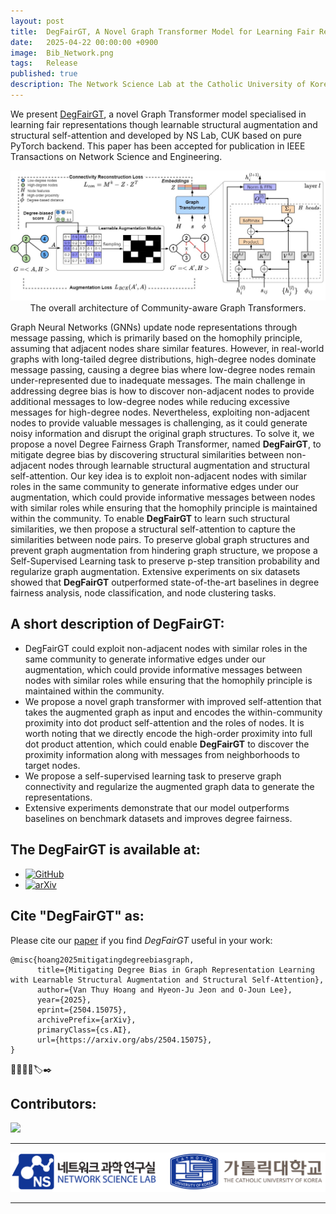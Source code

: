 ```yaml
---
layout: post
title:  DegFairGT, A Novel Graph Transformer Model for Learning Fair Representations
date:   2025-04-22 00:00:00 +0900
image:  Bib_Network.png
tags:   Release
published: true
description: The Network Science Lab at the Catholic University of Korea releases Degree Fairness Graph Transformer, namely DegFairGT, a novel Graph Transformer model specialised in learning fair representations.
---
```


We present [DegFairGT](https://github.com/NSLab-CUK/Community-aware-Graph-Transformer), a novel Graph Transformer model specialised in learning fair representations though learnable structural augmentation and structural self-attention and developed by NS Lab, CUK based on pure PyTorch backend. This paper has been accepted for publication in IEEE Transactions on Network Science and Engineering.

<p align="center">
  <img src="/images/CGT.jpg" alt="Graph Transformer Architecture" width="800">
  <br>
  <b></b> The overall architecture of Community-aware Graph Transformers.
</p>

Graph Neural Networks (GNNs) update node representations through message passing, which is primarily based on the homophily principle, assuming that adjacent nodes share similar features. However, in real-world graphs with long-tailed degree distributions, high-degree nodes dominate message passing, causing a degree bias where low-degree nodes remain under-represented due to inadequate messages. The main challenge in addressing degree bias is how to discover non-adjacent nodes to provide additional messages to low-degree nodes while reducing excessive messages for high-degree nodes. Nevertheless, exploiting non-adjacent nodes to provide valuable messages is challenging, as it could generate noisy information and disrupt the original graph structures. To solve it, we propose a novel Degree Fairness Graph Transformer, named **DegFairGT**, to mitigate degree bias by discovering structural similarities between non-adjacent nodes through learnable structural augmentation and structural self-attention. Our key idea is to exploit non-adjacent nodes with similar roles in the same community to generate informative edges under our augmentation, which could provide informative messages between nodes with similar roles while ensuring that the homophily principle is maintained within the community. To enable **DegFairGT** to learn such structural similarities, we then propose a structural self-attention to capture the similarities between node pairs. To preserve global graph structures and prevent graph augmentation from hindering graph structure, we propose a Self-Supervised Learning task to preserve p-step transition probability and regularize graph augmentation. Extensive experiments on six datasets showed that **DegFairGT** outperformed state-of-the-art baselines in degree fairness analysis, node classification, and node clustering tasks.


## A short description of **DegFairGT**:

- DegFairGT could exploit non-adjacent nodes with similar roles in the same community to generate informative edges under our augmentation, which could provide informative messages between nodes with similar roles while ensuring that the homophily principle is maintained within the community.
- We propose a novel graph transformer with improved self-attention that takes the augmented graph as input and encodes the within-community proximity into dot product self-attention and the roles of nodes. It is worth noting that we directly encode the high-order proximity into full dot product attention, which could enable **DegFairGT** to discover the proximity information along with messages from neighborhoods to target nodes.
- We propose a self-supervised learning task to preserve graph connectivity and regularize the augmented graph data to generate the representations.
- Extensive experiments demonstrate that our model outperforms baselines on benchmark datasets and improves degree fairness.
 

## The DegFairGT is available at:
* [![GitHub](https://img.shields.io/badge/GitHub-Data%20&%20Code-9B9B9B?style=flat-square&logo=GitHub)](https://github.com/NSLab-CUK/Community-aware-Graph-Transformer)
* [![arXiv](https://img.shields.io/badge/arXiv-2312.16788-b31b1b?style=flat-square&logo=arxiv&logoColor=red)](https://arxiv.org/abs/2312.16788)

## Cite "DegFairGT" as: 

Please cite our [paper](https://arxiv.org/abs/2504.15075) if you find *DegFairGT* useful in your work:
```
@misc{hoang2025mitigatingdegreebiasgraph,
      title={Mitigating Degree Bias in Graph Representation Learning with Learnable Structural Augmentation and Structural Self-Attention}, 
      author={Van Thuy Hoang and Hyeon-Ju Jeon and O-Joun Lee},
      year={2025},
      eprint={2504.15075},
      archivePrefix={arXiv},
      primaryClass={cs.AI},
      url={https://arxiv.org/abs/2504.15075}, 
}
```

:page_facing_up::woman_technologist::bookmark_tabs::label::black_nib:	

## Contributors: 

<a href="https://github.com/NSLab-CUK/Unified-Graph-Transformer/graphs/contributors">
  <img src="https://contrib.rocks/image?repo=NSLab-CUK/Unified-Graph-Transformer" />
</a>

***

<a href="https://nslab-cuk.github.io/"><img src="https://github.com/NSLab-CUK/NSLab-CUK/raw/main/Logo_Dual_Wide.png"/></a>

***

